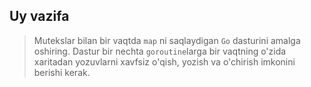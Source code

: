 ## Uy vazifa

> Mutekslar bilan bir vaqtda `map` ni saqlaydigan `Go` dasturini amalga oshiring.
Dastur bir nechta `goroutine`larga bir vaqtning o'zida xaritadan yozuvlarni xavfsiz o'qish, yozish va o'chirish imkonini berishi kerak.





